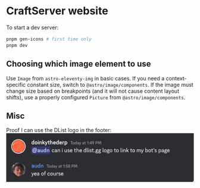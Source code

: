 # CraftServer website

To start a dev server:

```sh
pnpm gen-icons # first time only
pnpm dev
```

## Choosing which image element to use

Use `Image` from `astro-eleventy-img` in basic cases. If you need a context-specific constant size, switch to `@astro/image/components`. If the image must change size based on breakpoints (and it will not cause content layout shifts), use a properly configured `Picture` from `@astro/image/components`.

## Misc

Proof I can use the DList logo in the footer:
![Conversation](./readme-assets/SCR-20230225-sgb.png)
